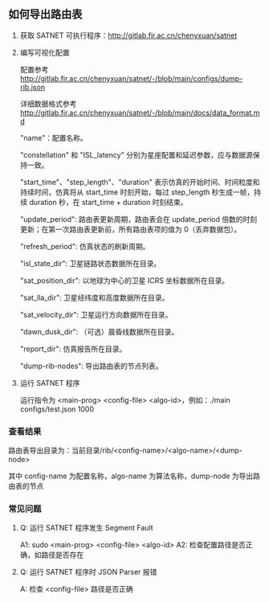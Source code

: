 ## 如何导出路由表


1. 获取 SATNET 可执行程序：http://gitlab.fir.ac.cn/chenyxuan/satnet

2. 编写可视化配置

    配置参考 http://gitlab.fir.ac.cn/chenyxuan/satnet/-/blob/main/configs/dump-rib.json
    
    详细数据格式参考 http://gitlab.fir.ac.cn/chenyxuan/satnet/-/blob/main/docs/data_format.md

    "name"：配置名称。

    "constellation" 和 "ISL_latency" 分别为星座配置和延迟参数，应与数据源保持一致。

    "start_time"、"step_length"、"duration" 表示仿真的开始时间、时间粒度和持续时间，仿真将从 start_time 时刻开始，每过 step_length 秒生成一帧，持续 duration 秒，在 start_time + duration 时刻结束。

    "update_period": 路由表更新周期，路由表会在 update_period 倍数的时刻更新；在第一次路由表更新前，所有路由表项的值为 0（丢弃数据包）。

    "refresh_period": 仿真状态的刷新周期。

    "isl_state_dir": 卫星链路状态数据所在目录。

    "sat_position_dir": 以地球为中心的卫星 ICRS 坐标数据所在目录。
    
    "sat_lla_dir": 卫星经纬度和高度数据所在目录。
    
    "sat_velocity_dir": 卫星运行方向数据所在目录。

    "dawn_dusk_dir": （可选）晨昏线数据所在目录。

    "report_dir": 仿真报告所在目录。

    "dump-rib-nodes": 导出路由表的节点列表。

3. 运行 SATNET 程序

    运行指令为 \<main-prog\> \<config-file\> \<algo-id\>，例如：./main configs/test.json 1000

### 查看结果

路由表导出目录为：当前目录/rib/\<config-name\>/\<algo-name\>/\<dump-node\>

其中 config-name 为配置名称，algo-name 为算法名称，dump-node 为导出路由表的节点

### 常见问题

1. Q: 运行 SATNET 程序发生 Segment Fault
    
    A1: sudo \<main-prog\> \<config-file\> \<algo-id\>
    A2: 检查配置路径是否正确，如路径是否存在

2. Q: 运行 SATNET 程序时 JSON Parser 报错

    A: 检查 \<config-file\> 路径是否正确
